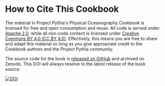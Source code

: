# How to Cite This Cookbook

The material in Project Pythia's Physical Oceanography Cookbook is licensed for free and open consumption and reuse. All code is served under [Apache 2.0](https://www.apache.org/licenses/LICENSE-2.0), while all non-code content is licensed under [Creative Commons BY 4.0 (CC BY 4.0)](https://creativecommons.org/licenses/by/4.0/). Effectively, this means you are free to share and adapt this material so long as you give appropriate credit to the Cookbook authors and the Project Pythia community.

The source code for the book is [released on GitHub](https://github.com/ProjectPythia/physical-oceanography-cookbook) and archived on Zenodo. This DOI will always resolve to the latest release of the book source:

[![DOI](https://zenodo.org/badge/507997816.svg)](https://zenodo.org/badge/latestdoi/507997816)